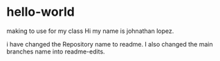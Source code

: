 # hello-world
making to use for my class
Hi my name is johnathan lopez.

i have changed the Repository name to readme.
I also changed the main branches name into readme-edits.
